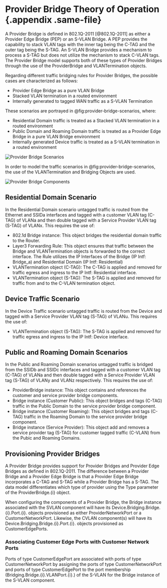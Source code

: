 # Provider Bridge Theory of Operation {.appendix .same-file}

A Provider Bridge is defined in 802.1Q-2011 [@802.1Q-2011] as either a Provider Edge Bridge (PEP) or an S-VLAN Bridge. A PEP provides the capability to stack VLAN tags with the inner tag being the C-TAG and the outer tag being the S-TAG. An S-VLAN Bridge provides a mechanism to process a S-TAG but does not utilize the mechanism to stack C-VLAN tags. The Provider Bridge model supports both of these types of Provider Bridges through the use of the ProviderBridge and VLANTermination objects.

Regarding different traffic bridging rules for Provider Bridges, the possible cases are characterized as follows:

* Provider Edge Bridge as a pure VLAN Bridge
* Stacked VLAN termination in a routed environment
* Internally generated to tagged WAN traffic as a S-VLAN Termination

These scenarios are portrayed in @fig:provider-bridge-scenarios, where:

* Residential Domain traffic is treated as a Stacked VLAN termination in a routed environment
* Public Domain and Roaming Domain traffic is treated as a Provider Edge Bridge in a pure VLAN Bridge environment
* Internally generated Device traffic is treated as a S-VLAN termination in a routed environment

![Provider Bridge Scenarios](/images/provider-bridge-scenarios.png)

In order to model the traffic scenarios in @fig:provider-bridge-scenarios, the use of the VLANTermination and Bridging Objects are used.

![Provider Bridge Components](/images/provider-bridge-components.png)

## Residential Domain Scenario

In the Residential Domain scenario untagged traffic is routed from the Ethernet and SSIDa interfaces and tagged with a customer VLAN tag (C-TAG) of VLANa and then double tagged with a Service Provider VLAN tag (S-TAG) of VLANx. This requires the use of:

* 802.1d Bridge instance: This object bridges the residential domain traffic to the Router.
* Layer3 Forwarding Rule: This object ensures that traffic between the Bridge and VLANTermination objects is forwarded to the correct interface. The Rule utilizes the IP Interfaces of the Bridge (IP Intf: Bridge_a) and Residential Domain (IP Intf: Residential)
* VLANTermination object (C-TAG): The C-TAG is applied and removed for traffic egress and ingress to the IP Intf: Residential interface.
* VLANTermination object (S-TAG): The S-TAG is applied and removed for traffic from and to the C-VLAN termination object.

## Device Traffic Scenario

In the Device Traffic scenario untagged traffic is routed from the Device and tagged with a Service Provider VLAN tag (S-TAG) of VLANu. This requires the use of:

* VLANTermination object (S-TAG): The S-TAG is applied and removed for traffic egress and ingress to the IP Intf: Device interface.

## Public and Roaming Domain Scenarios

In the Public and Roaming Domain scenarios untagged traffic is bridged from the SSIDb and SSIDc interfaces and tagged with a customer VLAN tag (C-TAG) of VLANa and then double tagged with a Service Provider VLAN tag (S-TAG) of VLANy and VLANz respectively. This requires the use of:

* ProviderBridge instance: This object contains and references the customer and service provider bridge components.
* Bridge instance (Customer Public): This object bridges and tags (C-TAG) traffic in the Public Domain to the service provider bridge component.
* Bridge instance (Customer Roaming): This object bridges and tags (C-TAG) traffic in the Roaming Domain to the service provider bridge component.
* Bridge instance (Service Provider): This object add and removes a service provider tag (S-TAG) for customer tagged traffic (C-VLAN) from the Pubic and Roaming Domains.

## Provisioning Provider Bridges

A Provider Bridge provides support for Provider Bridges and Provider Edge Bridges as defined in 802.1Q-2011. The difference between a Provider Bridge and a Provider Edge Bridge is that a Provider Edge Bridge incorporates a C-TAG and S-TAG while a Provider Bridge has a S-TAG. The data model differentiates which type of provider using the Type parameter of the ProviderBridge.{i} object.

When configuring the components of a Provider Bridge, the Bridge instance associated with the SVLAN component will have its Device.Bridging.Bridge.{i}.Port.{i}. objects provisioned as either ProviderNetworkPort or a CustomerNetworkPort. Likewise, the CVLAN component(s) will have its Device.Bridging.Bridge.{i}.Port.{i}. objects provisioned as CustomerEdgePorts.

### Associating Customer Edge Ports with Customer Network Ports

Ports of type CustomerEdgePort are associated with ports of type CustomerNetworkPort by assigning the ports of type CustomerNetworkPort and ports of type CustomerEdgePort to the port membership (Bridging.Bridge.{i}.VLANPort.{i}.) of the S-VLAN for the Bridge instance of the S-VLAN component.

